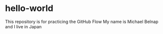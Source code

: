 # hello-world
This repository is for practicing the GitHub Flow
My name is Michael Belnap and I live in Japan
